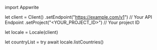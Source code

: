 import Appwrite

let client = Client()
    .setEndpoint("https://example.com/v1") // Your API Endpoint
    .setProject("<YOUR_PROJECT_ID>") // Your project ID

let locale = Locale(client)

let countryList = try await locale.listCountries()

